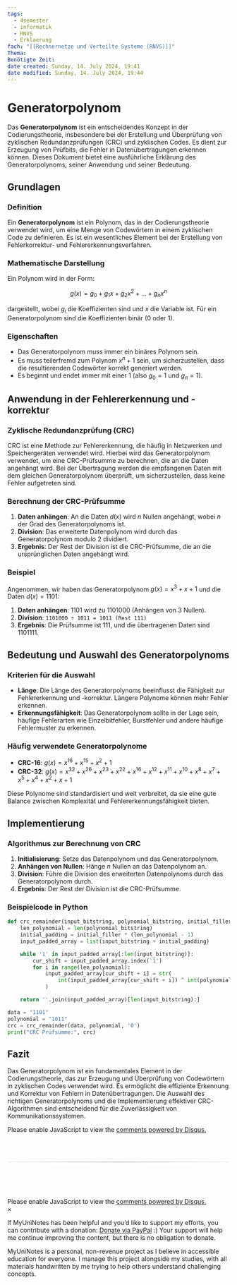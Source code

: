 ```yaml
---
tags:
  - 4semester
  - informatik
  - RNVS
  - Erklaerung
fach: "[[Rechnernetze und Verteilte Systeme (RNVS)]]"
Thema:
Benötigte Zeit:
date created: Sunday, 14. July 2024, 19:41
date modified: Sunday, 14. July 2024, 19:44
---
```


# Generatorpolynom

Das **Generatorpolynom** ist ein entscheidendes Konzept in der Codierungstheorie, insbesondere bei der Erstellung und Überprüfung von zyklischen Redundanzprüfungen (CRC) und zyklischen Codes. Es dient zur Erzeugung von Prüfbits, die Fehler in Datenübertragungen erkennen können. Dieses Dokument bietet eine ausführliche Erklärung des Generatorpolynoms, seiner Anwendung und seiner Bedeutung.

## Grundlagen

### Definition

Ein **Generatorpolynom** ist ein Polynom, das in der Codierungstheorie verwendet wird, um eine Menge von Codewörtern in einem zyklischen Code zu definieren. Es ist ein wesentliches Element bei der Erstellung von Fehlerkorrektur- und Fehlererkennungsverfahren.

### Mathematische Darstellung

Ein Polynom wird in der Form:

$$
g(x) = g_0 + g_1x + g_2x^2 + … + g_nx^n
$$

dargestellt, wobei $g_i$ die Koeffizienten sind und $x$ die Variable ist. Für ein Generatorpolynom sind die Koeffizienten binär (0 oder 1).

### Eigenschaften

- Das Generatorpolynom muss immer ein binäres Polynom sein.
- Es muss teilerfremd zum Polynom $x^n + 1$ sein, um sicherzustellen, dass die resultierenden Codewörter korrekt generiert werden.
- Es beginnt und endet immer mit einer 1 (also $g_0 = 1$ und $g_n = 1$).

## Anwendung in der Fehlererkennung und -korrektur

### Zyklische Redundanzprüfung (CRC)

CRC ist eine Methode zur Fehlererkennung, die häufig in Netzwerken und Speichergeräten verwendet wird. Hierbei wird das Generatorpolynom verwendet, um eine CRC-Prüfsumme zu berechnen, die an die Daten angehängt wird. Bei der Übertragung werden die empfangenen Daten mit dem gleichen Generatorpolynom überprüft, um sicherzustellen, dass keine Fehler aufgetreten sind.

### Berechnung der CRC-Prüfsumme

1. **Daten anhängen**: An die Daten $d(x)$ wird $n$ Nullen angehängt, wobei $n$ der Grad des Generatorpolynoms ist.
2. **Division**: Das erweiterte Datenpolynom wird durch das Generatorpolynom modulo 2 dividiert.
3. **Ergebnis**: Der Rest der Division ist die CRC-Prüfsumme, die an die ursprünglichen Daten angehängt wird.

### Beispiel

Angenommen, wir haben das Generatorpolynom $g(x) = x^3 + x + 1$ und die Daten $d(x) = 1101$:

1. **Daten anhängen**: $1101$ wird zu $1101000$ (Anhängen von 3 Nullen).
2. **Division**:
   `1101000 ÷ 1011 = 1011 (Rest 111)`
3. **Ergebnis**: Die Prüfsumme ist 111, und die übertragenen Daten sind $1101111$.

## Bedeutung und Auswahl des Generatorpolynoms

### Kriterien für die Auswahl

- **Länge**: Die Länge des Generatorpolynoms beeinflusst die Fähigkeit zur Fehlererkennung und -korrektur. Längere Polynome können mehr Fehler erkennen.
- **Erkennungsfähigkeit**: Das Generatorpolynom sollte in der Lage sein, häufige Fehlerarten wie Einzelbitfehler, Burstfehler und andere häufige Fehlermuster zu erkennen.

### Häufig verwendete Generatorpolynome

- **CRC-16**: $g(x) = x^{16} + x^{15} + x^2 + 1$
- **CRC-32**: $g(x) = x^{32} + x^{26} + x^{23} + x^{22} + x^{16} + x^{12} + x^{11} + x^{10} + x^8 + x^7 + x^5 + x^4 + x^2 + x + 1$

Diese Polynome sind standardisiert und weit verbreitet, da sie eine gute Balance zwischen Komplexität und Fehlererkennungsfähigkeit bieten.

## Implementierung

### Algorithmus zur Berechnung von CRC

1. **Initialisierung**: Setze das Datenpolynom und das Generatorpolynom.
2. **Anhängen von Nullen**: Hänge $n$ Nullen an das Datenpolynom an.
3. **Division**: Führe die Division des erweiterten Datenpolynoms durch das Generatorpolynom durch.
4. **Ergebnis**: Der Rest der Division ist die CRC-Prüfsumme.

### Beispielcode in Python

```python
def crc_remainder(input_bitstring, polynomial_bitstring, initial_filler):
    len_polynomial = len(polynomial_bitstring)
    initial_padding = initial_filler * (len_polynomial - 1)
    input_padded_array = list(input_bitstring + initial_padding)

    while '1' in input_padded_array[:len(input_bitstring)]:
        cur_shift = input_padded_array.index('1')
        for i in range(len_polynomial):
            input_padded_array[cur_shift + i] = str(
                int(input_padded_array[cur_shift + i]) ^ int(polynomial_bitstring[i])
            )

    return ''.join(input_padded_array)[len(input_bitstring):]

data = "1101"
polynomial = "1011"
crc = crc_remainder(data, polynomial, '0')
print("CRC Prüfsumme:", crc)
```

## Fazit

Das Generatorpolynom ist ein fundamentales Element in der Codierungstheorie, das zur Erzeugung und Überprüfung von Codewörtern in zyklischen Codes verwendet wird. Es ermöglicht die effiziente Erkennung und Korrektur von Fehlern in Datenübertragungen. Die Auswahl des richtigen Generatorpolynoms und die Implementierung effektiver CRC-Algorithmen sind entscheidend für die Zuverlässigkeit von Kommunikationssystemen.

<!-- DISQUS SCRIPT COMMENT START -->

<!-- DISQUS RECOMMENDATION START -->

<div id="disqus_recommendations"></div>

<script> 
(function() { // REQUIRED CONFIGURATION VARIABLE: EDIT THE SHORTNAME BELOW
var d = document, s = d.createElement('script'); // IMPORTANT: Replace EXAMPLE with your forum shortname!
s.src = 'https://myuninotes.disqus.com/recommendations.js'; s.setAttribute('data-timestamp', +new Date());
(d.head || d.body).appendChild(s);
})();
</script>
<noscript>
Please enable JavaScript to view the 
<a href="https://disqus.com/?ref_noscript" rel="nofollow">
comments powered by Disqus.
</a>
</noscript>

<!-- DISQUS RECOMMENDATION END -->

<hr style="border: none; height: 2px; background: linear-gradient(to right, #f0f0f0, #ccc, #f0f0f0); margin-top: 4rem; margin-bottom: 5rem;">
<div id="disqus_thread"></div>
<script>
    /**
    *  RECOMMENDED CONFIGURATION VARIABLES: EDIT AND UNCOMMENT THE SECTION BELOW TO INSERT DYNAMIC VALUES FROM YOUR PLATFORM OR CMS.
    *  LEARN WHY DEFINING THESE VARIABLES IS IMPORTANT: https://disqus.com/admin/universalcode/#configuration-variables    */
    /*
    var disqus_config = function () {
    this.page.url = PAGE_URL;  // Replace PAGE_URL with your page's canonical URL variable
    this.page.identifier = PAGE_IDENTIFIER; // Replace PAGE_IDENTIFIER with your page's unique identifier variable
    };
    */
    (function() { // DON'T EDIT BELOW THIS LINE
    var d = document, s = d.createElement('script');
    s.src = 'https://myuninotes.disqus.com/embed.js';
    s.setAttribute('data-timestamp', +new Date());
    (d.head || d.body).appendChild(s);
    })();
</script>
<noscript>Please enable JavaScript to view the <a href="https://disqus.com/?ref_noscript">comments powered by Disqus.</a></noscript>

<!-- DISQUS SCRIPT COMMENT END -->

<!-- Modal START -->
<div id="myModal" class="modal">
  <div class="modal-content">
    <span id="closeModal" class="close">&times;</span>
    <p class="modal-text">
      If MyUniNotes has been helpful and you’d like to support my efforts, <span class="modal-highlight"> you can contribute with a donation: <a class="modal-dono-link" href="https://paypal.me/myuninotes4u">Donate via PayPal</a> :) </span> Your support will help me continue improving the content, but there is no obligation to donate.
    </p>
    <p class="modal-text">
      <span class="modal-highlight">MyUniNotes is a personal, non-revenue project as I believe in accessible education for everyone.</span> I manage this project alongside my studies, with all materials handwritten by me trying to help others understand challenging concepts.
    </p>
  </div>
</div>

<script>
  // JavaScript to display the modal on page load
  document.addEventListener('DOMContentLoaded', function() {
    // Generate a random number between 1 and 1
    // Wanted it to load with a adjustable probability for every page load but did not work, as DOM is loaded only once. Therefore now loading it every time website is visited and DOM is loaded.
    const randomNumber = Math.floor(Math.random() * 1) + 1; 
    // console.log(randomNumber)
    if (randomNumber === 1) {
      setTimeout(function() {
        const modal = document.getElementById('myModal');
        if (modal) {
          modal.classList.add('show');
        }
      }, 1000); // Adjust the delay as needed

      const closeModal = document.getElementById('closeModal');
      if (closeModal) {
        closeModal.addEventListener('click', function() {
          const modal = document.getElementById('myModal');
          if (modal) {
            modal.classList.remove('show');
          }
        });
      }
    } else {
      // Ensure the modal is hidden if the random number is not 1
      const modal = document.getElementById('myModal');
      if (modal) {
        modal.style.display = 'none';
      }
    }
  });
</script>
<!-- Modal END -->
